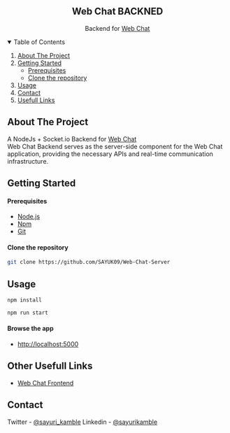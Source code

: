 <div align="center">
	<h2 align="center">Web Chat BACKNED</h2>
  
   Backend for [Web Chat](https://github.com/SAYUK09/Web-Chat)

</div>

<details open>
	<summary>Table of Contents</summary>
	<ol>
		<li>
			<a href="#about-the-project">About The Project</a>
		</li>
		<li>
			<a href="#getting-started">Getting Started</a>
			<ul>
				<li><a href="#prerequisites">Prerequisites</a></li>
				<li><a href="#clone-the-repository">Clone the repository</a></li>
			</ul>
		</li>
		<li>
			<a href="#usage">Usage</a>
		</li>
		<li><a href="#contact">Contact</a></li>
		<li><a href="#Other Usefull Links">Usefull Links</a></li>
	</ol>
</details>


## About The Project

A NodeJs + Socket.io Backend for [Web Chat](https://github.com/SAYUK09/Web-Chat) <br/>
Web Chat Backend serves as the server-side component for the Web Chat application, providing the necessary APIs and real-time communication infrastructure.

## Getting Started

#### Prerequisites

-   [Node.js](https://nodejs.org/en/)
-   [Npm](https://www.npmjs.com/)
-   [Git](https://git-scm.com/downloads)

#### Clone the repository

```bash
git clone https://github.com/SAYUK09/Web-Chat-Server
```

## Usage

```bash
npm install 
```

```bash
npm run start
```


#### Browse the app
-   [http://localhost:5000](http://localhost:5000/)
  

## Other Usefull Links
- [Web Chat Frontend](https://github.com/SAYUK09/Web-Chat)
  

## Contact
Twitter - [@sayuri_kamble](https://twitter.com/sayuri_kamble) 
Linkedin - [@sayurikamble](https://www.linkedin.com/in/sayurikamble/)
